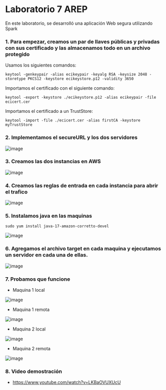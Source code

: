 # Laboratorio 7 AREP
En este laboratorio, se desarrolló una aplicación Web segura utilizando Spark

### 1. Para empezar, creamos un par de llaves públicas y privadas con sus certificado y las almacenamos  todo en un archivo protegido

  Usamos los siguientes comandos:
  
  ```
  keytool -genkeypair -alias ecikeypair -keyalg RSA -keysize 2048 -storetype PKCS12 -keystore ecikeystore.p12 -validity 3650
  ```
  
  Importamos el certificado con el siguiente comando:
  
  ```
  keytool -export -keystore ./ecikeystore.p12 -alias ecikeypair -file ecicert.cer
  ```
  
  Importamos el certificado a un TrustStore:
  
  ```
  keytool -import -file ./ecicert.cer -alias firstCA -keystore myTrustStore
  ```
  
### 2. Implementamos el secureURL y los dos servidores
  
  ![image](https://user-images.githubusercontent.com/90571387/227788430-9e4cf3cf-2bbb-4877-b307-2c196dee6705.png)

### 3. Creamos las dos instancias en AWS 

   ![image](https://user-images.githubusercontent.com/90571387/227788620-0684db6f-089d-45a4-b8f3-532654872e2a.png)

### 4. Creamos las reglas de entrada en cada instancia para abrir el trafico

  ![image](https://user-images.githubusercontent.com/90571387/227788686-7326dd18-3f92-418a-85a1-6e76e010c678.png)

### 5. Instalamos java en las maquinas

  ```
  sudo yum install java-17-amazon-corretto-devel
  ```
  
  ![image](https://user-images.githubusercontent.com/90571387/227788825-8cf350dd-9843-4ec2-a4ec-878409448414.png)

### 6. Agregamos el archivo target en cada maquina y ejecutamos un servidor en cada una de ellas.
  ![image](https://user-images.githubusercontent.com/90571387/227788882-4aeeacda-75a7-4f5a-95f0-0cd0f1d42488.png)

### 7. Probamos que funcione 
   
   * Maquina 1 local
   
   ![image](https://user-images.githubusercontent.com/90571387/227788976-4e067fa2-b17f-4715-b9f5-a45404e4f462.png)

   * Maquina 1 remota 
   
   ![image](https://user-images.githubusercontent.com/90571387/227789057-61fadd58-bc8d-4d66-95c5-d2bb55166faf.png)
   
   * Maquina 2 local
   
   ![image](https://user-images.githubusercontent.com/90571387/227789161-b18c023d-65a2-489d-84e1-d7d902113fd3.png)
   
   * Maquina 2 remota
   
   ![image](https://user-images.githubusercontent.com/90571387/227789125-4b265b7d-5eb7-4e76-99b5-41c1df8fd25d.png)


### 8. Video demostración

   * https://www.youtube.com/watch?v=LKBaOVUXUcU

   

  
  
  
  
